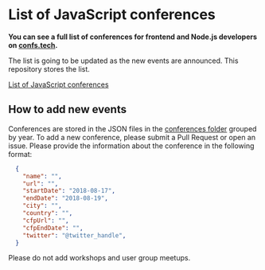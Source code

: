 # List of JavaScript conferences
**You can see a full list of conferences for frontend and Node.js developers on [confs.tech](https://confs.tech/).**

The list is going to be updated as the new events are announced. This repository stores the list.

[List of JavaScript conferences](https://confs.tech/javascript)

## How to add new events

Conferences are stored in the JSON files in the [conferences folder](https://github.com/tech-conferences/javascript-conferences/tree/master/conferences) grouped by year. To add a new conference, please submit a Pull Request or open an issue. Please provide the information about the conference in the following format:

```json
  {
    "name": "",
    "url": "",
    "startDate": "2018-08-17",
    "endDate": "2018-08-19",
    "city": "",
    "country": "",
    "cfpUrl": "",
    "cfpEndDate": "",
    "twitter": "@twitter_handle",
  }
```
Please do not add workshops and user group meetups.

